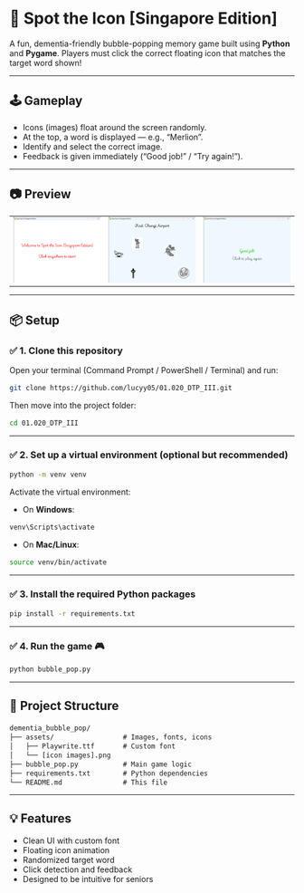 # 🧠 Spot the Icon [Singapore Edition]

A fun, dementia-friendly bubble-popping memory game built using **Python** and **Pygame**. Players must click the correct floating icon that matches the target word shown!

---

## 🕹️ Gameplay

- Icons (images) float around the screen randomly.
- At the top, a word is displayed — e.g., “Merlion”.
- Identify and select the correct image.
- Feedback is given immediately (“Good job!” / “Try again!”).

---

## 📷 Preview

<table>
  <tr>
    <td><img src="media/start.png" width="250"/></td>
    <td><img src="media/gameplay.png" width="250"/></td>
    <td><img src="media/end.png" width="250"/></td>
  </tr>
</table>

---

## 📦 Setup

### ✅ 1. Clone this repository

Open your terminal (Command Prompt / PowerShell / Terminal) and run:

```bash
git clone https://github.com/lucyy05/01.020_DTP_III.git
```

Then move into the project folder:

```bash
cd 01.020_DTP_III
```

---

### ✅ 2. Set up a virtual environment (optional but recommended)

```bash
python -m venv venv
```

Activate the virtual environment:

* On **Windows**:

```bash
venv\Scripts\activate
```

* On **Mac/Linux**:

```bash
source venv/bin/activate
```

---

### ✅ 3. Install the required Python packages

```bash
pip install -r requirements.txt
```

---

### ✅ 4. Run the game 🎮

```bash
python bubble_pop.py
```

---

## 📁 Project Structure

```
dementia_bubble_pop/
├── assets/                 # Images, fonts, icons
│   ├── Playwrite.ttf       # Custom font
│   └── [icon images].png
├── bubble_pop.py           # Main game logic
├── requirements.txt        # Python dependencies
└── README.md               # This file
```

---

## 💡 Features

* Clean UI with custom font
* Floating icon animation
* Randomized target word
* Click detection and feedback
* Designed to be intuitive for seniors
